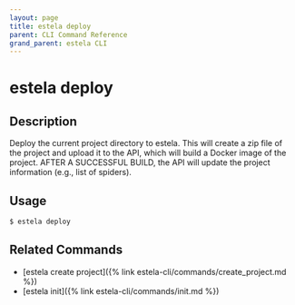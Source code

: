 ```yaml
---
layout: page
title: estela deploy
parent: CLI Command Reference
grand_parent: estela CLI
---
```


# estela deploy

## Description

Deploy the current project directory to estela. This will create a zip
file of the project and upload it to the API, which will build
a Docker image of the project. AFTER A SUCCESSFUL BUILD, the API will update the
project information (e.g., list of spiders).

## Usage

```bash
$ estela deploy
```

## Related Commands

- [estela create project]({% link estela-cli/commands/create_project.md %})
- [estela init]({% link estela-cli/commands/init.md %})
